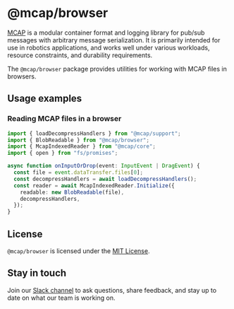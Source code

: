 # @mcap/browser

[MCAP](https://mcap.dev/) is a modular container format and logging library for pub/sub messages with arbitrary message serialization. It is primarily intended for use in robotics applications, and works well under various workloads, resource constraints, and durability requirements.

The `@mcap/browser` package provides utilities for working with MCAP files in browsers.

## Usage examples

### Reading MCAP files in a browser

```ts
import { loadDecompressHandlers } from "@mcap/support";
import { BlobReadable } from "@mcap/browser";
import { McapIndexedReader } from "@mcap/core";
import { open } from "fs/promises";

async function onInputOrDrop(event: InputEvent | DragEvent) {
  const file = event.dataTransfer.files[0];
  const decompressHandlers = await loadDecompressHandlers();
  const reader = await McapIndexedReader.Initialize({
    readable: new BlobReadable(file),
    decompressHandlers,
  });
}
```

## License

`@mcap/browser` is licensed under the [MIT License](https://opensource.org/licenses/MIT).

## Stay in touch

Join our [Slack channel](https://foxglove.dev/slack) to ask questions, share feedback, and stay up to date on what our team is working on.
